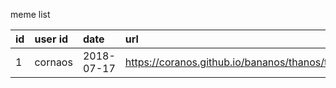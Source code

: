 meme list

|  id  | user id  | date | url |
| :--- | :-------- | :---- | :--- |
| 1   | cornaos  | 2018-07-17 |  https://coranos.github.io/bananos/thanos/thananosbig.png |
